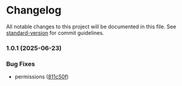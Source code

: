 # Changelog

All notable changes to this project will be documented in this file. See [standard-version](https://github.com/conventional-changelog/standard-version) for commit guidelines.

### 1.0.1 (2025-06-23)


### Bug Fixes

* permissions ([811c50f](https://github.com/clitters/cloudflare-dyndns-azure-powershell/commit/811c50f02ea68bb42679fc667c08f2c1d3a56f82))
